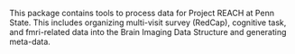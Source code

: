 This package contains tools to process data for Project REACH at Penn State. This includes organizing multi-visit survey (RedCap), cognitive task, and fmri-related data into the Brain Imaging Data Structure and generating meta-data.
